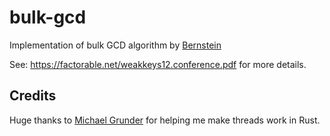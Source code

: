 # bulk-gcd

Implementation of bulk GCD algorithm by [Bernstein][0]

See: https://factorable.net/weakkeys12.conference.pdf for more details.

## Credits

Huge thanks to [Michael Grunder][1] for helping me make threads work in Rust.

[0]: https://cr.yp.to/factorization/smoothparts-20040510.pdf
[1]: https://github.com/michael-grunder
